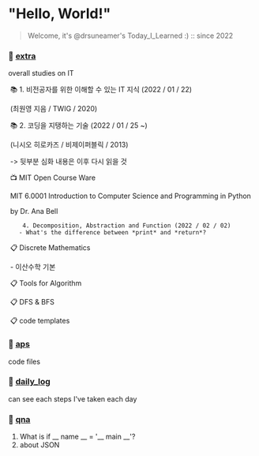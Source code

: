 # "Hello, World!"

> Welcome, it's @drsuneamer's Today_I_Learned :)    :: since 2022



### 📂 [extra](./extra)

overall studies on IT

​	📚 1. 비전공자를 위한 이해할 수 있는 IT 지식 (2022 / 01 / 22)

​			 (최원영 지음 / TWIG / 2020)

​	📚 2. 코딩을 지탱하는 기술 (2022 / 01 / 25 ~) 

​			(니시오 히로카즈 / 비제이퍼블릭 / 2013)

​				-> 뒷부분 심화 내용은 이후 다시 읽을 것

​	📺 MIT Open Course Ware

​		MIT 6.0001 Introduction to Computer Science and Programming in Python

​		by Dr. Ana Bell

  		4. Decomposition, Abstraction and Function (2022 / 02 / 02)
  	   - What's the difference between *print* and *return*?

​	📋 Discrete Mathematics

​		- 이산수학 기본

​	📋 Tools for Algorithm

​	📋 DFS & BFS

​	📋 code templates



### 📂 [aps](./aps)

code files 





### 📂 [daily_log](./daily_log)

can see each steps I've taken each day





### 📂 [qna](./qna)

1. What is if __ name __ = '__ main __'?
2. about JSON

